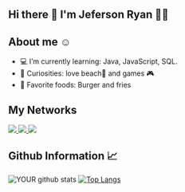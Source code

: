 
## Hi there 👋 I'm Jeferson Ryan 👨‍💻
 
## About me :relaxed: 
  - :computer: I’m currently learning: Java, JavaScript, SQL. 
  - :rocket: Curiosities: love beach:ocean: and games 🎮  
  - 🍔 Favorite foods: Burger and fries
  
  ## My Networks

<p>
  <a href="mailto:jefersonryan16@gmail.com">
    <img src="https://img.shields.io/badge/gmail-D14836?&style=for-the-badge&logo=gmail&logoColor=white" />
  <a/>
  <a href="https://www.linkedin.com/in/jeferson-ryan-5690a4186/">
    <img src="https://img.shields.io/badge/linkedin-%230077B5.svg?&style=for-the-badge&logo=linkedin&logoColor=white" />
  <a/>
  <a href="https://www.instagram.com/jefersonryan_/">
    <img src="https://img.shields.io/badge/instagram-%23E4405F.svg?&style=for-the-badge&logo=instagram&logoColor=white" />
  <a/>
<p/>
 
## Github Information :chart_with_upwards_trend: 
 
![YOUR github stats](https://github-readme-stats.vercel.app/api?username=jefersonRyan&theme=dark)         [![Top Langs](https://github-readme-stats.vercel.app/api/top-langs/?username=jefersonRyan&langs_count=4&theme=dark)](https://github.com/anuraghazra/github-readme-stats)





                                

<!--
**JefersonRyan/jefersonRyan** is a ✨ _special_ ✨ repository because its `README.md` (this file) appears on your GitHub profile.

Here are some ideas to get you started:

- 🔭 I’m currently working on ...
- 🌱 I’m currently learning ...
- 👯 I’m looking to collaborate on ...
- 🤔 I’m looking for help with ...
- 💬 Ask me about ...
- 📫 How to reach me: ...
- 😄 Pronouns: ...
- ⚡ Fun fact: ...
-->
